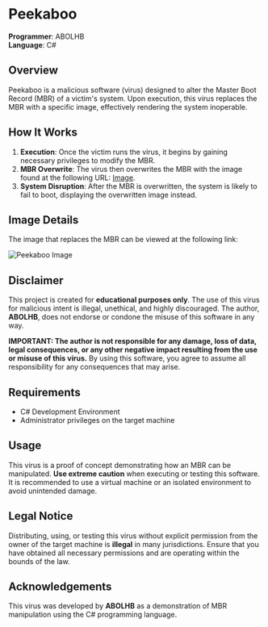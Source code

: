 # Peekaboo

**Programmer**: ABOLHB  
**Language**: C#

## Overview

Peekaboo is a malicious software (virus) designed to alter the Master Boot Record (MBR) of a victim's system. Upon execution, this virus replaces the MBR with a specific image, effectively rendering the system inoperable.

## How It Works

1. **Execution**: Once the victim runs the virus, it begins by gaining necessary privileges to modify the MBR.
2. **MBR Overwrite**: The virus then overwrites the MBR with the image found at the following URL: [Image](https://i.ibb.co/J7G8fnw/IMG-1588.webp).
3. **System Disruption**: After the MBR is overwritten, the system is likely to fail to boot, displaying the overwritten image instead.

## Image Details

The image that replaces the MBR can be viewed at the following link:

![Peekaboo Image](https://i.ibb.co/J7G8fnw/IMG-1588.webp)

## Disclaimer

This project is created for **educational purposes only**. The use of this virus for malicious intent is illegal, unethical, and highly discouraged. The author, **ABOLHB**, does not endorse or condone the misuse of this software in any way. 

**IMPORTANT: The author is not responsible for any damage, loss of data, legal consequences, or any other negative impact resulting from the use or misuse of this virus.** By using this software, you agree to assume all responsibility for any consequences that may arise.

## Requirements

- C# Development Environment
- Administrator privileges on the target machine

## Usage

This virus is a proof of concept demonstrating how an MBR can be manipulated. **Use extreme caution** when executing or testing this software. It is recommended to use a virtual machine or an isolated environment to avoid unintended damage.

## Legal Notice

Distributing, using, or testing this virus without explicit permission from the owner of the target machine is **illegal** in many jurisdictions. Ensure that you have obtained all necessary permissions and are operating within the bounds of the law.

## Acknowledgements

This virus was developed by **ABOLHB** as a demonstration of MBR manipulation using the C# programming language.
